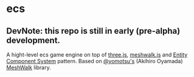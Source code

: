 # ecs
## DevNote: this repo is still in early (pre-alpha) development.
A hight-level ecs game engine on top of [three.js](http://three.org), [meshwalk.js](https://github.com/yomotsu/meshwalk.js) and [Entity Component System](https://github.com/legacy-entity/spec) pattern.
Based on [@yomotsu's](https://github.com/yomotsu) (Akihiro Oyamada) [MeshWalk](https://github.com/yomotsu/meshwalk.js) library.
